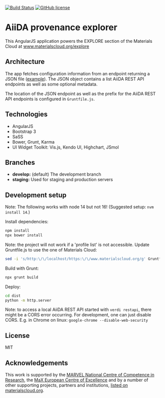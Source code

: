 [![Build Status](https://github.com/materialscloud-org/aiida-explorer/workflows/ci/badge.svg)](https://github.com/materialscloud-org/aiida-explorer/actions)
[![GitHub license](https://img.shields.io/badge/License-MIT-blue.svg)](https://github.com/materialscloud-org/aiida-explorer/blob/master/LICENSE)

AiiDA provenance explorer
=========================

This AngularJS application powers the EXPLORE section of the Materials Cloud at www.materialscloud.org/explore

## Architecture

The app fetches configuration information from an endpoint returning a JSON file ([example](https://dev-www.materialscloud.org/mcloud/api/v2/explore/profiles)).
The JSON object contains a list AiiDA REST API endpoints as well as some optional metadata.

The location of the JSON endpoint as well as the prefix for the AiiDA REST API endpoints is configured in `Gruntfile.js`.


## Technologies

* AngularJS
* Bootstrap 3
* SaSS
* Bower, Grunt, Karma
* UI Widget Toolkit: Vis.js, Kendo UI, Highchart, JSmol

## Branches

* **develop:** (default) The development branch
* **staging:** Used for staging and production servers

## Development setup

Note: The following works with node 14 but not 16! (Suggested setup: `nvm install 14`.)

Install dependencies:

```bash
npm install
npx bower install
```

Note: the project will not work if a 'profile list' is not accessible. Update Gruntfile.js to use the one of Materials Cloud:

```bash
sed -i 's/http:\/\/localhost/https:\/\/www.materialscloud.org/g' Gruntfile.js
```

Build with Grunt:

```bash
npx grunt build
```

Deploy:

```bash
cd dist
python -m http.server
```

Note: to access a local AiiDA REST API started with `verdi restapi`, there might be a CORS error occurring. For development, one can just disable CORS. E.g. in Chrome on linux: `google-chrome --disable-web-security`

## License

MIT

## Acknowledgements

This work is supported by the [MARVEL National Centre of Competence in Research](http://www.marvel-nccr.ch), the [MaX European Centre of Excellence](http://www.max-centre.eu) and by a number of other supporting projects, partners and institutions, [listed on materialscloud.org](https://www.materialscloud.org/home#partners).
